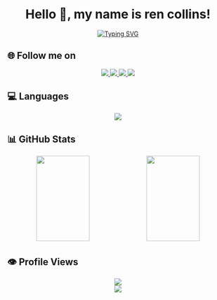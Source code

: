 <div align="center">
  
# Hello 👋, my name is ren collins!

[![Typing SVG](https://readme-typing-svg.herokuapp.com?font=Fira+Code&size=29&duration=3000&pause=1000&color=2EC27E&center=true&vCenter=true&random=true&width=600&lines=Coding+Is+Fun+🗻)](https://git.io/typing-svg)

</div>

## 🌐 Follow me on
<p align="center">
  <a href="https://instagram.com/rencollins001">
    <img src="https://img.shields.io/badge/Instagram-E4405F?style=for-the-badge&logo=instagram&logoColor=white">
  </a>
  <a href="https://youtube.com/@rencollins">
    <img src="https://img.shields.io/badge/YouTube-FF0000?style=for-the-badge&logo=youtube&logoColor=white">
  </a>
  <a href="https://tiktok.com/@ren.collins">
    <img src="https://img.shields.io/badge/TikTok-000000?style=for-the-badge&logo=tiktok&logoColor=white">
  </a>
  <a href="https://whatsapp.com/channel/0029VauDwc13QxRtRlQuCD29">
    <img src="https://img.shields.io/badge/WhatsApp-25D366?style=for-the-badge&logo=whatsapp&logoColor=white">
  </a>
</p>

## 💻 Languages
<p align="center">
  <img src="https://skillicons.dev/icons?i=html,css,nodejs,javascript,php&theme=light" />
</p>

## 📊 GitHub Stats
<div align="center">
  <img width="49%" height="195px" src="https://github-readme-stats.vercel.app/api?username=rencollins&show_icons=true&count_private=true&hide_border=true&title_color=2EC27E&icon_color=2EC27E&text_color=c9d1d9&bg_color=0d1117" /> 
  <img width="49%" height="195px" src="https://github-readme-streak-stats.herokuapp.com/?user=rencollins&theme=github-dark&hide_border=true&stroke=2EC27E&ring=2EC27E&fire=2EC27E&currStreakNum=c9d1d9&currStreakLabel=2EC27E" />
</div>

## 👁️ Profile Views
<div align="center">
  <img src="https://komarev.com/ghpvc/?username=rencollins&style=for-the-badge&color=2EC27E" />
</div>

<div align="center">
  <img src="https://github-readme-activity-graph.vercel.app/graph?username=rencollins&bg_color=0d1117&color=2EC27E&line=2EC27E&point=2EC27E&area=true&hide_border=true" />
</div>
